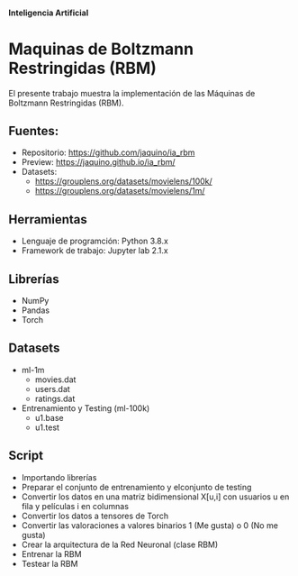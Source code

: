 #### Inteligencia Artificial
# Maquinas de Boltzmann Restringidas (RBM)

El presente trabajo muestra la implementación de 
las Máquinas de Boltzmann Restringidas (RBM).

## Fuentes:
- Repositorio: https://github.com/jaquino/ia_rbm
- Preview: https://jaquino.github.io/ia_rbm/
- Datasets:
    - https://grouplens.org/datasets/movielens/100k/
    - https://grouplens.org/datasets/movielens/1m/

## Herramientas
- Lenguaje de programción: Python 3.8.x
- Framework de trabajo: Jupyter lab 2.1.x

## Librerías
- NumPy
- Pandas
- Torch

## Datasets
- ml-1m
    - movies.dat
    - users.dat
    - ratings.dat
- Entrenamiento y Testing (ml-100k)
    - u1.base
    - u1.test

## Script
- Importando librerías
- Preparar el conjunto de entrenamiento y elconjunto de testing
- Convertir los datos en una matriz bidimensional X[u,i] con usuarios u en fila y películas i en columnas
- Convertir los datos a tensores de Torch
- Convertir las valoraciones a valores binarios 1 (Me gusta) o 0 (No me gusta)
- Crear la arquitectura de la Red Neuronal (clase RBM)
- Entrenar la RBM
- Testear la RBM
